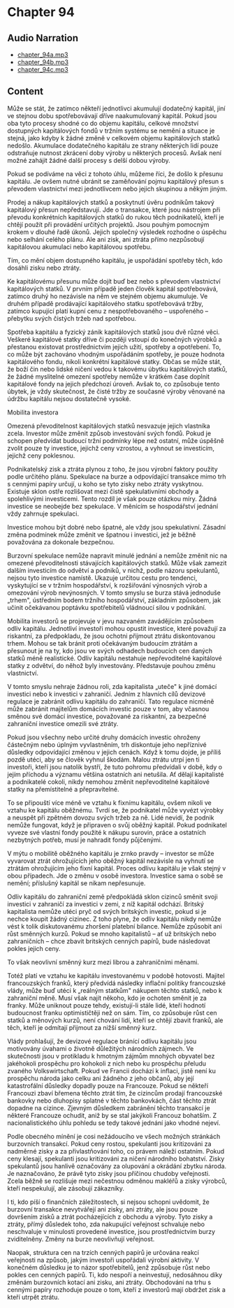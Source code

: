 # Chapter 94

## Audio Narration

- [chapter_94a.mp3](../5-audio-chunks-espeak/chapter_94a.mp3)
- [chapter_94b.mp3](../5-audio-chunks-espeak/chapter_94b.mp3)
- [chapter_94c.mp3](../5-audio-chunks-espeak/chapter_94c.mp3)

## Content

<!-- Source: ESPEAK_AUDIO-chapter_94a-OPTIMIZED.md -->

Může se stát, že zatímco někteří jednotlivci akumulují dodatečný kapitál, jiní ve stejnou dobu spotřebovávají dříve naakumulovaný kapitál. Pokud jsou oba tyto procesy shodné co do objemu kapitálu, celkové množství dostupných kapitálových fondů v tržním systému se nemění a situace je stejná, jako kdyby k žádné změně v celkovém objemu kapitálových statků nedošlo. Akumulace dodatečného kapitálu ze strany některých lidí pouze odstraňuje nutnost zkrácení doby výroby u některých procesů. Avšak není možné zahájit žádné další procesy s delší dobou výroby.

Pokud se podíváme na věci z tohoto úhlu, můžeme říci, že došlo k přesunu kapitálu. Je ovšem nutné ubránit se zaměňování pojmu kapitálový přesun s převodem vlastnictví mezi jednotlivcem nebo jejich skupinou a někým jiným.

Prodej a nákup kapitálových statků a poskytnutí úvěru podnikům takový kapitálový přesun nepředstavují. Jde o transakce, které jsou nástrojem při převodu konkrétních kapitálových statků do rukou těch podnikatelů, kteří je chtějí použít při provádění určitých projektů. Jsou pouhým pomocným krokem v dlouhé řadě úkonů. Jejich společný výsledek rozhodne o úspěchu nebo selhání celého plánu. Ale ani zisk, ani ztráta přímo nezpůsobují kapitálovou akumulaci nebo kapitálovou spotřebu.

Tím, co mění objem dostupného kapitálu, je uspořádání spotřeby těch, kdo dosáhli zisku nebo ztráty.

Ke kapitálovému přesunu může dojít buď bez nebo s převodem vlastnictví kapitálových statků. V prvním případě jeden člověk kapitál spotřebovává, zatímco druhý ho nezávisle na něm ve stejném objemu akumuluje. Ve druhém případě prodávající kapitálového statku spotřebovává tržby, zatímco kupující platí kupní cenu z nespotřebovaného – uspořeného – přebytku svých čistých tržeb nad spotřebou.

Spotřeba kapitálu a fyzický zánik kapitálových statků jsou dvě různé věci. Veškeré kapitálové statky dříve či později vstoupí do konečných výrobků a přestanou existovat prostřednictvím jejich užití, spotřeby a opotřebení. To, co může být zachováno vhodným uspořádáním spotřeby, je pouze hodnota kapitálového fondu, nikoli konkrétní kapitálové statky. Občas se může stát, že boží čin nebo lidské ničení vedou k takovému úbytku kapitálových statků, že žádné myslitelné omezení spotřeby nemůže v krátkém čase doplnit kapitálové fondy na jejich předchozí úroveň. Avšak to, co způsobuje tento úbytek, je vždy skutečnost, že čisté tržby ze současné výroby věnované na údržbu kapitálu nejsou dostatečně vysoké.

Mobilita investora

Omezená převoditelnost kapitálových statků nesvazuje jejich vlastníka zcela. Investor může změnit způsob investování svých fondů. Pokud je schopen předvídat budoucí tržní podmínky lépe než ostatní, může úspěšně zvolit pouze ty investice, jejichž ceny vzrostou, a vyhnout se investicím, jejichž ceny poklesnou.

Podnikatelský zisk a ztráta plynou z toho, že jsou výrobní faktory použity podle určitého plánu. Spekulace na burze a odpovídající transakce mimo trh s cennými papíry určují, u koho se tyto zisky nebo ztráty vyskytnou. Existuje sklon ostře rozlišovat mezi čistě spekulativními obchody a spolehlivými investicemi. Tento rozdíl je však pouze otázkou míry. Žádná investice se neobejde bez spekulace. V měnícím se hospodářství jednání vždy zahrnuje spekulaci.

Investice mohou být dobré nebo špatné, ale vždy jsou spekulativní. Zásadní změna podmínek může změnit ve špatnou i investici, jež je běžně považována za dokonale bezpečnou.

Burzovní spekulace nemůže napravit minulé jednání a nemůže změnit nic na omezené převoditelnosti stávajících kapitálových statků. Může však zamezit dalším investicím do odvětví a podniků, v nichž, podle názoru spekulantů, nejsou tyto investice namístě. Ukazuje určitou cestu pro tendenci, vyskytující se v tržním hospodářství, k rozšiřování výnosných výrob a omezování výrob nevýnosných. V tomto smyslu se burza stává jednoduše „trhem", ústředním bodem tržního hospodářství, základním způsobem, jak učinit očekávanou poptávku spotřebitelů vládnoucí silou v podnikání.

Mobilita investorů se projevuje v jevu nazvaném zavádějícím způsobem odliv kapitálu. Jednotliví investoři mohou opustit investice, které považují za riskantní, za předpokladu, že jsou ochotni přijmout ztrátu diskontovanou trhem. Mohou se tak bránit proti očekávaným budoucím ztrátám a přesunout je na ty, kdo jsou ve svých odhadech budoucích cen daných statků méně realistické. Odliv kapitálu nestahuje nepřevoditelné kapitálové statky z odvětví, do něhož byly investovány. Představuje pouhou změnu vlastnictví.

<!-- Source: ESPEAK_AUDIO-chapter_94b-OPTIMIZED.md -->

V tomto smyslu nehraje žádnou roli, zda kapitalista „uteče" k jiné domácí investici nebo k investici v zahraničí. Jedním z hlavních cílů devizové regulace je zabránit odlivu kapitálu do zahraničí. Tato regulace nicméně může zabránit majitelům domácích investic pouze v tom, aby včasnou směnou své domácí investice, považované za riskantní, za bezpečné zahraniční investice omezili své ztráty.

Pokud jsou všechny nebo určité druhy domácích investic ohroženy částečným nebo úplným vyvlastněním, trh diskontuje jeho nepříznivé důsledky odpovídající změnou v jejich cenách. Když k tomu dojde, je příliš pozdě utéci, aby se člověk vyhnul škodám. Malou ztrátu utrpí jen ti investoři, kteří jsou natolik bystří, že tuto pohromu předvídali v době, kdy o jejím příchodu a významu většina ostatních ani netušila. Ať dělají kapitalisté a podnikatelé cokoli, nikdy nemohou změnit nepřevoditelné kapitálové statky na přemístitelné a přepravitelné.

To se připouští více méně ve vztahu k fixnímu kapitálu, ovšem nikoli ve vztahu ke kapitálu oběžnému. Tvrdí se, že podnikatel může vyvézt výrobky a neuspět při zpětném dovozu svých tržeb za ně. Lidé nevidí, že podnik nemůže fungovat, když je připraven o svůj oběžný kapitál. Pokud podnikatel vyveze své vlastní fondy použité k nákupu surovin, práce a ostatních nezbytných potřeb, musí je nahradit fondy půjčenými.

V mýtu o mobilitě oběžného kapitálu je zrnko pravdy – investor se může vyvarovat ztrát ohrožujících jeho oběžný kapitál nezávisle na vyhnutí se ztrátám ohrožujícím jeho fixní kapitál. Proces odlivu kapitálu je však stejný v obou případech. Jde o změnu v osobě investora. Investice sama o sobě se nemění; příslušný kapitál se nikam nepřesunuje.

Odliv kapitálu do zahraniční země předpokládá sklon cizinců směnit svoji investici v zahraničí za investici v zemi, z níž kapitál odchází. Britský kapitalista nemůže utéci pryč od svých britských investic, pokud si je nechce koupit žádný cizinec. Z toho plyne, že odliv kapitálu nikdy nemůže vést k tolik diskutovanému zhoršení platební bilance. Nemůže způsobit ani růst směnných kurzů. Pokud se mnoho kapitalistů – ať už britských nebo zahraničních – chce zbavit britských cenných papírů, bude následovat pokles jejich ceny.

To však neovlivní směnný kurz mezi librou a zahraničními měnami.

Totéž platí ve vztahu ke kapitálu investovanému v podobě hotovosti. Majitel francouzských franků, který předvídá následky inflační politiky francouzské vlády, může buď utéci k „reálným statkům" nákupem těchto statků, nebo k zahraniční měně. Musí však najít někoho, kdo je ochoten směnit je za franky. Může uniknout pouze tehdy, existují-li stále lidé, kteří hodnotí budoucnost franku optimističtěji než on sám. Tím, co způsobuje růst cen statků a měnových kurzů, není chování lidí, kteří se chtějí zbavit franků, ale těch, kteří je odmítají přijmout za nižší směnný kurz.

Vlády prohlašují, že devizové regulace bránící odlivu kapitálu jsou motivovány úvahami o životně důležitých národních zájmech. Ve skutečnosti jsou v protikladu k hmotným zájmům mnohých obyvatel bez jakéhokoli prospěchu pro kohokoli z nich nebo ku prospěchu přeludu zvaného Volkswirtschaft. Pokud ve Francii dochází k inflaci, jistě není ku prospěchu národa jako celku ani žádného z jeho občanů, aby její katastrofální důsledky dopadly pouze na Francouze. Pokud se někteří Francouzi zbaví břemena těchto ztrát tím, že cizincům prodají francouzské bankovky nebo dluhopisy splatné v těchto bankovkách, část těchto ztrát dopadne na cizince. Zjevným důsledkem zabránění těchto transakcí je některé Francouze ochudit, aniž by se stal jakýkoli Francouz bohatším. Z nacionalistického úhlu pohledu se tedy takové jednání jako vhodné nejeví.

Podle obecného mínění je cosi nežádoucího ve všech možných stránkách burzovních transakcí. Pokud ceny rostou, spekulanti jsou kritizováni za nadměrné zisky a za přivlastňování toho, co právem náleží ostatním. Pokud ceny klesají, spekulanti jsou kritizováni za ničení národního bohatství. Zisky spekulantů jsou hanlivě označovány za olupování a okrádání zbytku národa. Je naznačováno, že právě tyto zisky jsou příčinou chudoby veřejnosti. Zcela běžně se rozlišuje mezi nečestnou odměnou makléřů a zisky výrobců, kteří nespekulují, ale zásobují zákazníky.

I ti, kdo píší o finančních záležitostech, si nejsou schopni uvědomit, že burzovní transakce nevytvářejí ani zisky, ani ztráty, ale jsou pouze dovršením zisků a ztrát pocházejících z obchodu a výroby. Tyto zisky a ztráty, přímý důsledek toho, zda nakupující veřejnost schvaluje nebo neschvaluje v minulosti provedené investice, jsou prostřednictvím burzy zviditelněny. Změny na burze neovlivňují veřejnost.

<!-- Source: ESPEAK_AUDIO-chapter_94c-OPTIMIZED.md -->

Naopak, struktura cen na trzích cenných papírů je určována reakcí veřejnosti na způsob, jakým investoři uspořádali výrobní aktivity. V konečném důsledku je to názor spotřebitelů, jenž způsobuje růst nebo pokles cen cenných papírů. Ti, kdo nespoří a neinvestují, nedosáhnou díky změnám burzovních kotací ani zisku, ani ztráty. Obchodování na trhu s cennými papíry rozhoduje pouze o tom, kteří z investorů mají obdržet zisk a kteří utrpět ztrátu.

